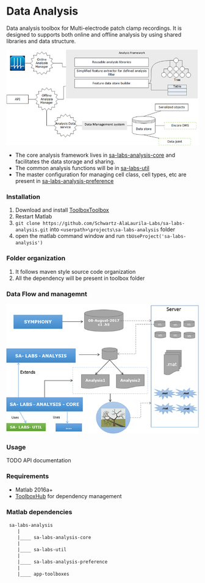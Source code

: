 # Data Analysis

Data analysis toolbox for Multi-electrode patch clamp recordings. It is designed to supports both online and offline analysis by using shared libraries and data structure.


![analysis framework](etc/analysi-framework.png)

- The core analysis framework lives in [sa-labs-analysis-core](https://github.com/Schwartz-AlaLaurila-Labs/sa-labs-analysis-core) and facilitates the data storage and sharing.
- The common analysis functions will be in [sa-labs-util](https://github.com/Schwartz-AlaLaurila-Labs/sa-labs-util.git)
- The master configuration for managing cell class, cell types, etc are present in [sa-labs-analysis-preference](https://github.com/Schwartz-AlaLaurila-Labs/sa-labs-analysis-preference.git)

### Installation

1. Download and install [ToolboxToolbox](https://github.com/ToolboxHub/ToolboxToolbox)
2. Restart Matlab
3. `git clone https://github.com/Schwartz-AlaLaurila-Labs/sa-labs-analysis.git` into `<userpath>\projects\sa-labs-analysis` folder 
4. open the matlab command window and run `tbUseProject('sa-labs-analysis')`

### Folder organization

1. It follows maven style source code organization
2. All the dependency will be present in toolbox folder

### Data Flow and managemnt

![data flow](etc/data-flow.png)

### Usage

TODO API documentation

### Requirements

- Matlab 2016a+
- [ToolboxHub](https://github.com/ToolboxHub/ToolboxToolbox) for dependency 
management

### Matlab dependencies
    
     sa-labs-analysis
        |
        |____ sa-labs-analysis-core
        |    
        |____ sa-labs-util       
        |    
        |____ sa-labs-analysis-preference
        |    
        |____ app-toolboxes



